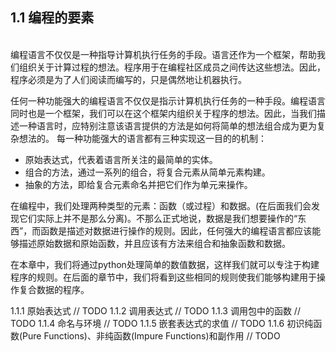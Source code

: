 ## 1.1 编程的要素
<br>
编程语言不仅仅是一种指导计算机执行任务的手段。语言还作为一个框架，帮助我们组织关于计算过程的想法。程序用于在编程社区成员之间传达这些想法。因此，程序必须是为了人们阅读而编写的，只是偶然地让机器执行。

任何一种功能强大的编程语言不仅仅是指示计算机执行任务的一种手段。编程语言同时也是一个框架，我们可以在这个框架内组织关于程序的想法。因此，当我们描述一种语言时，应特别注意该语言提供的方法是如何将简单的想法组合成为更为复杂想法的。
每一种功能强大的语言都有三种实现这一目的的机制：
- 原始表达式，代表着语言所关注的最简单的实体。
- 组合的方法，通过一系列的组合，将复合元素从简单元素构建。
- 抽象的方法，即给复合元素命名并把它们作为单元来操作。

在编程中，我们处理两种类型的元素：函数（或过程）和数据。(在后面我们会发现它们实际上并不是那么分离)。不那么正式地说，数据是我们想要操作的“东西”，而函数是描述对数据进行操作的规则。因此，任何强大的编程语言都应该能够描述原始数据和原始函数，并且应该有方法来组合和抽象函数和数据。

在本章中，我们将通过python处理简单的数值数据，这样我们就可以专注于构建程序的规则。在后面的章节中，我们将看到这些相同的规则使我们能够构建用于操作复合数据的程序。

   1.1.1 原始表达式
   // TODO
   1.1.2 调用表达式
   // TODO
   1.1.3 调用包中的函数
   // TODO
   1.1.4 命名与环境
   // TODO
   1.1.5 嵌套表达式的求值
   // TODO
   1.1.6 初识纯函数(Pure Functions)、非纯函数(Impure Functions)和副作用
   // TODO
